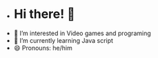 - # Hi there! 👋
- 👀 I’m interested in Video games and programing
- 🌱 I’m currently learning Java script
- 😄 Pronouns: he/him

<!---
dimaniojk/dimaniojk is a ✨ special ✨ repository because its `README.md` (this file) appears on your GitHub profile.
You can click the Preview link to take a look at your changes.
--->
